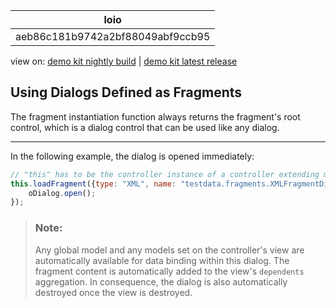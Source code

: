 <!-- loioaeb86c181b9742a2bf88049abf9ccb95 -->

| loio |
| -----|
| aeb86c181b9742a2bf88049abf9ccb95 |

<div id="loio">

view on: [demo kit nightly build](https://openui5nightly.hana.ondemand.com/topic/aeb86c181b9742a2bf88049abf9ccb95) | [demo kit latest release](https://sdk.openui5.org/topic/aeb86c181b9742a2bf88049abf9ccb95)</div>

## Using Dialogs Defined as Fragments

The fragment instantiation function always returns the fragment's root control, which is a dialog control that can be used like any dialog.

***

In the following example, the dialog is opened immediately:

```js
// "this" has to be the controller instance of a controller extending module "sap/ui/core/mvc/Controller"
this.loadFragment({type: "XML", name: "testdata.fragments.XMLFragmentDialog"}).then(function(oDialog) {
	oDialog.open();
});
```

> ### Note:  
> Any global model and any models set on the controller's view are automatically available for data binding within this dialog. The fragment content is automatically added to the view's `dependents` aggregation. In consequence, the dialog is also automatically destroyed once the view is destroyed.

